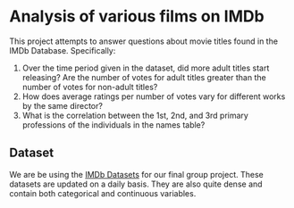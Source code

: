 # Analysis of various films on IMDb

This project attempts to answer questions about movie titles found in the IMDb Database. Specifically:

1. Over the time period given in the dataset, did more adult titles start releasing? Are the number of votes for adult titles greater than the number of votes for non-adult titles?
2. How does average ratings per number of votes vary for different works by the same director?
3. What is the correlation between the 1st, 2nd, and 3rd primary professions of the individuals in the names table?



## Dataset
We are be using the [IMDb Datasets](https://www.imdb.com/interfaces/ "IMDb Dataset") for our final group project. These datasets are updated on a daily basis. They are also quite dense and contain both categorical and continuous variables.
